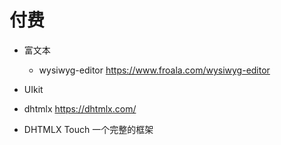 # 付费

- 富文本
    - wysiwyg-editor https://www.froala.com/wysiwyg-editor

- UIkit
- dhtmlx https://dhtmlx.com/
- DHTMLX Touch 一个完整的框架